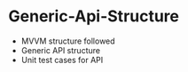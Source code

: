# Generic-Api-Structure

- MVVM structure followed
- Generic API structure
- Unit test cases for API
